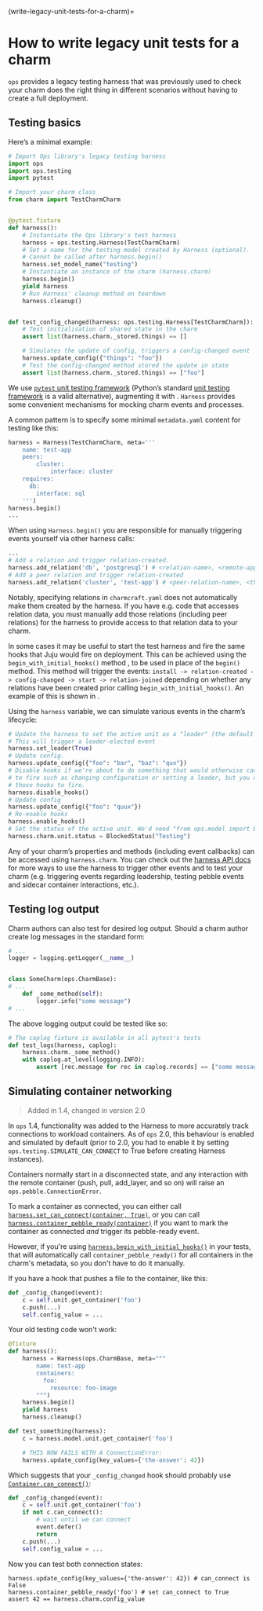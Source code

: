 (write-legacy-unit-tests-for-a-charm)=
# How to write legacy unit tests for a charm

`ops` provides a legacy testing harness that was previously used to check your charm does the right thing in different scenarios without having to create a full deployment.

## Testing basics

Here’s a minimal example:

```python
# Import Ops library's legacy testing harness
import ops
import ops.testing
import pytest

# Import your charm class
from charm import TestCharmCharm


@pytest.fixture
def harness():
    # Instantiate the Ops library's test harness
    harness = ops.testing.Harness(TestCharmCharm)
    # Set a name for the testing model created by Harness (optional).
    # Cannot be called after harness.begin()
    harness.set_model_name("testing")
    # Instantiate an instance of the charm (harness.charm)
    harness.begin()
    yield harness
    # Run Harness' cleanup method on teardown
    harness.cleanup()


def test_config_changed(harness: ops.testing.Harness[TestCharmCharm]):
    # Test initialisation of shared state in the charm
    assert list(harness.charm._stored.things) == []

    # Simulates the update of config, triggers a config-changed event
    harness.update_config({"things": "foo"})
    # Test the config-changed method stored the update in state
    assert list(harness.charm._stored.things) == ["foo"]

```

We use [`pytest` unit testing framework](https://docs.pytest.org) (Python’s standard [unit testing framework](https://docs.python.org/3/library/unittest.html) is a valid alternative), augmenting it with [](ops_testing_harness). `Harness` provides some convenient mechanisms for mocking charm events and processes.

A common pattern is to specify some minimal `metadata.yaml` content for testing like this:

```python
harness = Harness(TestCharmCharm, meta='''
    name: test-app
    peers:
        cluster:
            interface: cluster
    requires:
      db:
        interface: sql
    ''')
harness.begin()
...
```

When using `Harness.begin()` you are responsible for manually triggering events yourself via other harness calls:

```python
...
# Add a relation and trigger relation-created.
harness.add_relation('db', 'postgresql') # <relation-name>, <remote-app-name>
# Add a peer relation and trigger relation-created 
harness.add_relation('cluster', 'test-app') # <peer-relation-name>, <this-app-name>
```

Notably, specifying relations in `charmcraft.yaml` does not automatically make them created by the
harness.  If you have e.g. code that accesses relation data, you must manually add those relations
(including peer relations) for the harness to provide access to that relation data to your charm.

In some cases it may be useful to start the test harness and fire the same hooks that Juju would fire on deployment. This can be achieved using the `begin_with_initial_hooks()` method , to be used in place of the `begin()` method. This method will trigger the events: `install -> relation-created -> config-changed -> start -> relation-joined` depending on whether any relations have been created prior calling `begin_with_initial_hooks()`. An example of this is shown in [](ops.testing.Harness).

Using the `harness` variable, we can simulate various events in the charm’s lifecycle:

```python
# Update the harness to set the active unit as a "leader" (the default value is False).
# This will trigger a leader-elected event
harness.set_leader(True)
# Update config.
harness.update_config({"foo": "bar", "baz": "qux"})
# Disable hooks if we're about to do something that would otherwise cause a hook
# to fire such as changing configuration or setting a leader, but you don't want
# those hooks to fire.
harness.disable_hooks()
# Update config
harness.update_config({"foo": "quux"})
# Re-enable hooks
harness.enable_hooks()
# Set the status of the active unit. We'd need "from ops.model import BlockedStatus".
harness.charm.unit.status = BlockedStatus("Testing")
```

Any of your charm’s properties and methods (including event callbacks) can be accessed using
`harness.charm`.  You can check out the [harness API
docs](ops_testing_harness) for more ways to use the
harness to trigger other events and to test your charm (e.g. triggering events regarding leadership,
testing pebble events and sidecar container interactions, etc.).


## Testing log output

Charm authors can also test for desired log output. Should a charm author create log messages in the standard form:

```python
# ...
logger = logging.getLogger(__name__)


class SomeCharm(ops.CharmBase):
# ...
    def _some_method(self):
        logger.info("some message")
# ...
```

The above logging output could be tested like so:

```python
# The caplog fixture is available in all pytest's tests
def test_logs(harness, caplog):
    harness.charm._some_method()
    with caplog.at_level(logging.INFO):
        assert [rec.message for rec in caplog.records] == ["some message"]
```

## Simulating container networking

> Added in 1.4, changed in version 2.0

In `ops` 1.4, functionality was added to the Harness to more accurately track connections to workload containers. As of `ops` 2.0, this behaviour is enabled and simulated by default (prior to 2.0, you had to enable it by setting `ops.testing.SIMULATE_CAN_CONNECT` to True before creating Harness instances).

Containers normally start in a disconnected state, and any interaction with the remote container (push, pull, add_layer, and so on) will raise an `ops.pebble.ConnectionError`. 

To mark a container as connected,
you can either call [`harness.set_can_connect(container, True)`](ops.testing.Harness.set_can_connect), or you can call [`harness.container_pebble_ready(container)`](ops.testing.Harness.container_pebble_ready) if you want to mark the container as connected *and* trigger its pebble-ready event.

However, if you're using [`harness.begin_with_initial_hooks()`](ops.testing.Harness.begin_with_initial_hooks) in your tests, that will automatically call `container_pebble_ready()` for all containers in the charm's metadata, so you don't have to do it manually.

If you have a hook that pushes a file to the container, like this:

```python
def _config_changed(event):
    c = self.unit.get_container('foo')
    c.push(...)
    self.config_value = ...
```

Your old testing code won't work:

```python
@fixture
def harness():
    harness = Harness(ops.CharmBase, meta="""
        name: test-app
        containers:
          foo:
            resource: foo-image
        """)
    harness.begin()
    yield harness
    harness.cleanup()

def test_something(harness):
    c = harness.model.unit.get_container('foo')

    # THIS NOW FAILS WITH A ConnectionError:
    harness.update_config(key_values={'the-answer': 42})
```

Which suggests that your `_config_changed` hook should probably use [`Container.can_connect()`](ops.Container.can_connect):

```python
def _config_changed(event):
    c = self.unit.get_container('foo')
    if not c.can_connect():
        # wait until we can connect
        event.defer()
        return
    c.push(...)
    self.config_value = ...
```

Now you can test both connection states:

```
harness.update_config(key_values={'the-answer': 42}) # can_connect is False
harness.container_pebble_ready('foo') # set can_connect to True
assert 42 == harness.charm.config_value
```

